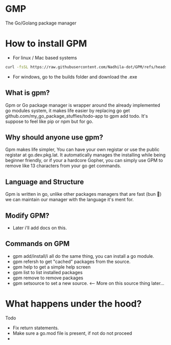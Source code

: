 # GMP
 The Go/Golang package manager

# How to install GPM
- For linux / Mac based systems
```bash
curl -fsSL https://raw.githubusercontent.com/Nadhila-dot/GPM/refs/heads/main/install.sh | bash
```
- For windows, go to the builds folder and download the .exe

## What is gpm?
Gpm or Go package manager is wrapper around the already implemented go modules system, it makes life easier by replacing go get github.com/my_go_package_stuffies/todo-app to gpm add todo. It's suppose to feel like pip or npm but for go.

## Why should anyone use gpm?
Gpm makes life simpler, You can have your own registar or use the public registar at go.dev.pkg.lat. It automatically manages the installing while being beginner friendly, or if your a hardcore Gopher, you can simply use GPM to remove like 13 characters from your go get commands. 

## Language and Structure 
Gpm is written in go, unlike other packages managers that are fast (bun 👀) we can maintain our manager with the language it's ment for. 

## Modify GPM?
- Later i'll add docs on this. 

## Commands on GPM
- gpm add/install/i all do the same thing, you can install a go module. 
- gpm refersh to get "cached" packages from the source.
- gpm help to get a simple help screen
- gpm list to list installed packages
- gpm remove to remove packages
- gpm setsource to set a new source. <-- More on this source thing later...

# What happens under the hood?

Todo
- Fix return statements.
- Make sure a go.mod file is present, if not do not proceed
- 
